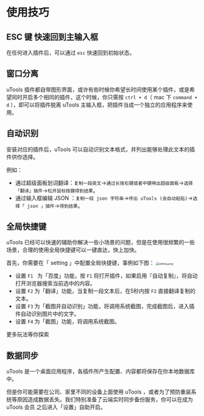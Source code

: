# 使用技巧

## ESC 键 快速回到主输入框

在任何进入插件后，可以通过 `esc` 快速回到初始状态。

## 窗口分离

uTools 插件都自带图形界面，或许有些时候你希望长时间使用某个插件，或是希望同时开启多个相同的插件，这个时候，你只需按 `ctrl + d`（ mac 下 `command + d` ），即可以将插件脱离 uTools 主输入框，把插件当成一个独立的应用程序来使用。

## 自动识别
安装对应的插件后，uTools 可以自动识别文本格式，并列出能够处理此文本的插件供你选择。

例如：
* 通过超级面板划词翻译：`复制一段英文`->`通过长按右键或者中键唤出超级面板`->`选择「翻译」插件`->`松开鼠标按键得到结果`。
* 通过输入框编辑  JSON ：`复制一段 json 字符串`->`呼出 uTools (会自动粘贴)`->`选择「 json 」插件`->`得到结果`。

## 全局快捷键
uTools 已经可以快速的辅助你解决一些小场景的问题，但是在使用很频繁的一些场景，合理的使用全局快捷键可以一键直达，快上加快。

首先，你需要在「 setting 」中配置全局快捷键，事例如下图：
<img src="https://res.u-tools.cn/website/shortcuts.png" alt="setting.png" style="zoom:50%;" />

* 设置 `F1 ` 为「百度」功能，按 `F1` 将打开插件，如果启用『自动复制』，将自动打开浏览器搜索当前选中的内容。
* 设置 `F2` 为「翻译」功能，当复制一段文本后，在5秒内按 `F2` 直接翻译复制的文本。
* 设置 `F3` 为「截图并自动识别」功能，将调用系统截图，完成截图后，进入插件自动识别图片中的文字。
* 设置 `F4` 为「截图」功能，将调用系统截图。

更多玩法等你探索

## 数据同步

uTools 是一个桌面应用程序，各插件所产生配置、内容都将保存在你本地数据库中。

但是你可能需要在公司、家里不同的设备上面使用 uTools ，或者为了预防重装系统等原因造成数据丢失。我们特别准备了云端实时同步备份服务，你可以在成为 uTools 会员 之后进入「设置」自助开启。
